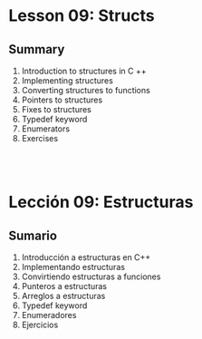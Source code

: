 # Lesson 09: Structs
## Summary
1. Introduction to structures in C ++
1. Implementing structures
1. Converting structures to functions
1. Pointers to structures
1. Fixes to structures
1. Typedef keyword
1. Enumerators
1. Exercises

<br>
<br>

# Lección 09: Estructuras
## Sumario
1. Introducción a estructuras en C++
1. Implementando estructuras
1. Convirtiendo estructuras a funciones
1. Punteros a estructuras
1. Arreglos a estructuras 
1. Typedef keyword
1. Enumeradores 
1. Ejercicios